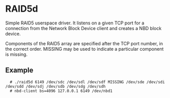 RAID5d
======

Simple RAID5 userspace driver.  It listens on a given TCP port for a connection
from the Network Block Device client and creates a NBD block device.

Components of the RAID5 array are specified after the TCP port number, in the
correct order.  MISSING may be used to indicate a particular component is missing.

Example
-------

      # ./raid5d 6149 /dev/sdc /dev/sdl /dev/sdf MISSING /dev/sde /dev/sdi /dev/sdd /dev/sdj /dev/sdb /dev/sdg /dev/sdh
      # nbd-client bs=4096 127.0.0.1 6149 /dev/nbd1
